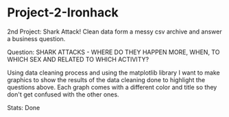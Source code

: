 # Project-2-Ironhack

2nd Project: Shark Attack! Clean data form a messy csv archive and answer a business question.

Question: SHARK ATTACKS - WHERE DO THEY HAPPEN MORE, WHEN, TO WHICH SEX AND RELATED TO WHICH ACTIVITY?

Using data cleaning process and using the matplotlib library I want to make graphics to show the results of the data cleaning done to highlight the questions above. Each graph comes with a different color and title so they don't get confused with the other ones.

Stats: Done
